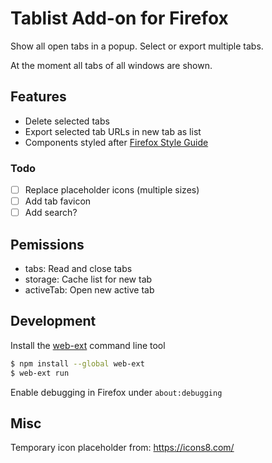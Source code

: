 # Tablist Add-on for Firefox

Show all open tabs in a popup. Select or export multiple tabs.

At the moment all tabs of all windows are shown.

## Features

- Delete selected tabs
- Export selected tab URLs in new tab as list
- Components styled after [Firefox Style Guide](https://firefoxux.github.io/StyleGuide/#/welcome)

### Todo

- [ ] Replace placeholder icons (multiple sizes)
- [ ] Add tab favicon
- [ ] Add search?

## Pemissions

- tabs: Read and close tabs
- storage: Cache list for new tab
- activeTab: Open new active tab

## Development

Install the [web-ext](https://developer.mozilla.org/en-US/docs/Mozilla/Add-ons/WebExtensions/Getting_started_with_web-ext) command line tool
```sh
$ npm install --global web-ext
$ web-ext run
```

Enable debugging in Firefox under `about:debugging`

## Misc

Temporary icon placeholder from: https://icons8.com/